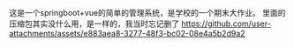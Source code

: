 这是一个springboot+vue的简单的管理系统，是学校的一个期末大作业。
里面的压缩包其实没什么用，是一样的，我当时忘记删了
https://github.com/user-attachments/assets/e883aea8-3277-48f3-bc02-08e4a5b2d9a2


